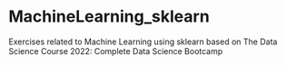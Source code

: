 # MachineLearning_sklearn
Exercises related to Machine Learning using sklearn based on The Data Science Course 2022: Complete Data Science Bootcamp
